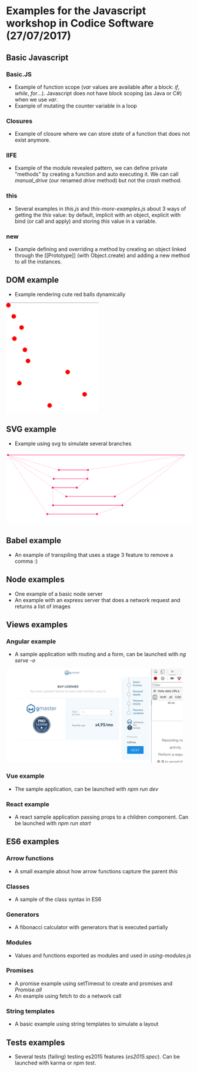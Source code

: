 # Examples for the Javascript workshop in Codice Software (27/07/2017)

## Basic Javascript

### Basic.JS

* Example of function scope (*var* values are available after a block: *if*, *while*, *for*...). Javascript does not have block scoping (as Java or C#) when we use *var*.
* Example of mutating the counter variable in a loop

### Closures

* Example of closure where we can store *state* of a function that does not exist anymore.

### IIFE

* Example of the module revealed pattern, we can define private "methods" by creating a function and auto executing it. We can call *manual_drive* (our renamed *drive* method) but not the *crash* method.

### this

* Several examples in *this.js* and *this-more-examples.js* about 3 ways of getting the *this* value: by default, implicit with an object, explicit with bind (or call and apply) and storing *this* value in a variable.

### new

* Example defining and overriding a method by creating an object linked through the [[Prototype]] (with Object.create) and adding a new method to all the instances.

## DOM example

* Example rendering cute red balls dynamically

<img src="images/dom.png" height="300px">

## SVG example

* Example using svg to simulate several branches

<img src="images/svg.png">

## Babel example

* An example of transpiling that uses a stage 3 feature to remove a comma :)

## Node examples

* One example of a basic node server
* An example with an express server that does a network request and returns a list of images

## Views examples

### Angular example

* A sample application with routing and a form, can be launched with *ng serve -o*

<img src="images/gmaster-angular.gif">

### Vue example

* The sample application, can be launched with *npm run dev*

### React example

* A react sample application passing props to a children component. Can be launched with *npm run start*

## ES6 examples

### Arrow functions

* A small example about how arrow functions capture the parent *this*

### Classes

* A sample of the class syntax in ES6

### Generators

* A fibonacci calculator with generators that is executed partially

### Modules

* Values and functions exported as modules and used in *using-modules.js*

### Promises

* A promise example using setTimeout to create and promises and *Promise.all*
* An example using fetch to do a network call

### String templates

* A basic example using string templates to simulate a layout

## Tests examples

* Several tests (failing) testing es2015 features (*es2015.spec*). Can be launched with karma or *npm test*.
